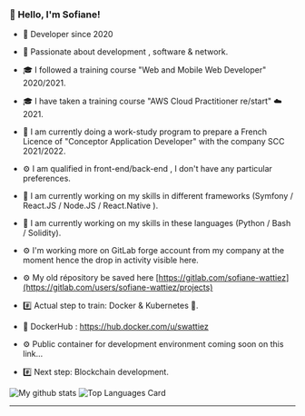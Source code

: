 ### 👋 Hello, I'm Sofiane!

- 📖 Developer since 2020
- 💬 Passionate about  development , software & network.
- 🎓 I followed a training course "Web and Mobile Web Developer" 2020/2021.
- 🎓 I have taken a training course "AWS Cloud Practitioner re/start" ☁️ 2021.
- 🔭 I am currently doing a work-study program to prepare a French Licence of "Conceptor Application Developer" with the company SCC 2021/2022.
- ⚙️ I am qualified in front-end/back-end , I don't have any particular preferences.
- 🌱 I am currently working on my skills in different frameworks (Symfony / React.JS / Node.JS / React.Native ).
- 🌱 I am currently working on my skills in these languages (Python / Bash / Solidity). 
- ⚙️ I'm working more on GitLab forge account from my company at the moment hence the drop in activity visible here.
- ⚙️ My old répository be saved here [https://gitlab.com/sofiane-wattiez](https://gitlab.com/users/sofiane-wattiez/projects)

- #️⃣ Actual step to train: Docker & Kubernetes 🐳.
- 🐳 DockerHub : https://hub.docker.com/u/swattiez
- ⚙️ Public container for development environment coming soon on this link...
- #️⃣ Next step: Blockchain development.

![My github stats](https://github-readme-stats.vercel.app/api?username=sofiane-wattiez&theme=gotham&show_icons=true)
![Top Languages Card](https://github-readme-stats.vercel.app/api/top-langs/?username=sofiane-wattiez&hide=html&theme=gotham)

<hr>

